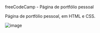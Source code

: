 freeCodeCamp - Página de portfólio pessoal

Página de portfólio pessoal, em HTML e CSS.

![image](https://github.com/wendhausenn/freeCodeCamp-Pagina-de-portfolio-pessoal/assets/127610393/e9ad4504-9c6b-4540-8ebd-364514d3e35a)
